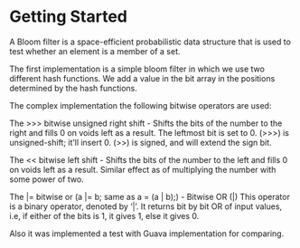 # Getting Started
A Bloom filter is a space-efficient probabilistic data structure that is used to test whether an element is a member of a set. 

The first implementation is a simple bloom filter in which we use two different hash functions.
We add a value in the bit array in the positions determined by the hash functions.

The complex implementation the following bitwise operators are used: 


The >>> bitwise unsigned right shift - Shifts the bits of the number to the right and fills 0 on voids left as a result.
The leftmost bit is set to 0. (>>>) is unsigned-shift; it’ll insert 0. (>>) is signed, and will extend the sign bit.

The <<  bitwise left shift - Shifts the bits of the number to the left and fills 0 on voids left as a result.
Similar effect as of multiplying the number with some power of two.

The |=  bitwise or (a |= b; same as a = (a | b);) - Bitwise OR (|) This operator is a binary operator,
denoted by ‘|’. It returns bit by bit OR of input values, i.e,
if either of the bits is 1, it gives 1, else it gives 0.

Also it was implemented a test with Guava implementation for comparing. 